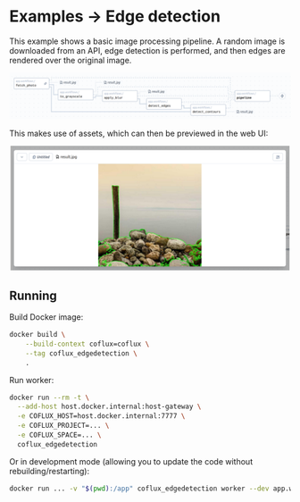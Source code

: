 # Examples → Edge detection

This example shows a basic image processing pipeline. A random image is downloaded from an API, edge detection is performed, and then edges are rendered over the original image.

![Graph](graph.png)

This makes use of assets, which can then be previewed in the web UI:

<p align="center">
  <img src="output.png" alt="Example output" width="500" />
</p>

## Running

Build Docker image:

```bash
docker build \
    --build-context coflux=coflux \
    --tag coflux_edgedetection \
    .
```

Run worker:

```bash
docker run --rm -t \
  --add-host host.docker.internal:host-gateway \
  -e COFLUX_HOST=host.docker.internal:7777 \
  -e COFLUX_PROJECT=... \
  -e COFLUX_SPACE=... \
  coflux_edgedetection
```

Or in development mode (allowing you to update the code without rebuilding/restarting):

```bash
docker run ... -v "$(pwd):/app" coflux_edgedetection worker --dev app.workflows
```
